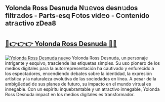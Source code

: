 ## Yolonda Ross Desnuda N𝚞𝚎vos desn𝚞dos filtr𝚊dos - Parts-esq F𝚘tos vid𝚎o - C𝚘ntenido atr𝚊ctivo zDea8

# <h2><a href="http://mb82g4s.tromn.icu/?c=Yolonda+Ross+Desnuda">🔗👉👉👉 Yolonda Ross Desnuda 🔗🔗</a></h2>

[![Yolonda Ross Desnuda nuevo](https://i.imgur.com/pEAQMta.gif)](http://mb82g4s.tromn.icu/?c=Yolonda+Ross+Desnuda)
Yolonda Ross Desnuda, un personaje intrigante y esquivo, trasciende las etiquetas simples. Su uso pionero de los medios digitales para la autorrepresentación ha cautivado y enfurecido a los espectadores, encendiendo debates sobre la identidad, la expresión artística y la naturaleza evolutiva de las sociedades en línea. A pesar de la ambigüedad de sus planes de futuro, su impacto en el mundo virtual es innegable. Con un espíritu inquebrantable y un atractivo innegable, Yolonda Ross Desnuda impact en los medios digitales es transformador.
